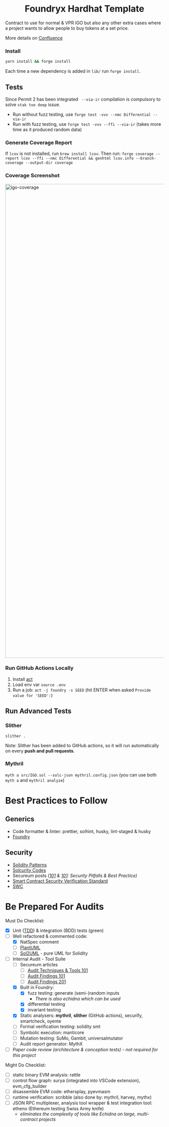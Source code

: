 # <h1 align="center"> Foundryx Hardhat Template </h1>

Contract to use for normal & VPR IGO but also any other extra cases where a project wants to allow people to buy tokens at a set price.

More details on [Confluence](https://seedifymetastudios.atlassian.net/l/cp/bcc1Xhfr)

### Install

```bash
yarn install && forge install
```

Each time a new dependency is added in `lib/` run `forge install`.

## Tests

Since Permit 2 has been integrated ` --via-ir` compilation is compulsory to solve `stak too deep` issue.

-   Run without fuzz testing, use `forge test -vvv --nmc Differential --via-ir`
-   Run with fuzz testing, use `forge test -vvv --ffi --via-ir` (takes more time as it produced random data)

### Generate Coverage Report

If `lcov` is not installed, run `brew install lcov`.
Then run: `forge coverage --report lcov --ffi --nmc Differential && genhtml lcov.info --branch-coverage --output-dir coverage`

### Coverage Screenshot

<img width="1501" alt="igo-coverage" src="https://user-images.githubusercontent.com/37904797/235130979-e8b8c02c-927e-47be-bfb9-5603aa35f259.png">

### Run GitHub Actions Locally

1. Install [act](https://github.com/nektos/act)
2. Load env var `source .env`
3. Run a job: `act -j foundry -s SEED` (hit ENTER when asked `Provide value for 'SEED':`)

## Run Advanced Tests

### Slither

`slither .`

Note: Slither has been added to GitHub actions, so it will run automatically on every **push and pull requests**.

### Mythril

`myth a src/IGO.sol --solc-json mythril.config.json` (you can use both `myth a` and `mythril analyze`)

# Best Practices to Follow

## Generics

-   Code formatter & linter: prettier, solhint, husky, lint-staged & husky
-   [Foundry](https://book.getfoundry.sh/tutorials/best-practices)

## Security

-   [Solidity Patterns](https://github.com/fravoll/solidity-patterns)
-   [Solcurity Codes](https://github.com/transmissions11/solcurity)
-   Secureum posts _([101](https://secureum.substack.com/p/security-pitfalls-and-best-practices-101) & [101](https://secureum.substack.com/p/security-pitfalls-and-best-practices-201): Security Pitfalls & Best Practice)_
-   [Smart Contract Security Verification Standard](https://github.com/securing/SCSVS)
-   [SWC](https://swcregistry.io)

# Be Prepared For Audits

Must Do Checklist:

-   [x] Unit ([TDD](https://r-code.notion.site/TDDs-steps-cecba0a82ee6466f9f479ca553949be2)) & integration (BDD) tests (green)
-   [ ] Well refactored & commented code:
    -   [x] NatSpec comment
    -   [ ] [PlantUML](https://plantuml.com/starting)
    -   [ ] [Sol2UML](https://github.com/naddison36/sol2uml) - pure UML for Solidity
-   [ ] Internal Audit - Tool Suite
    -   [ ] Secureum articles
        -   [ ] [Audit Techniques & Tools 101](https://secureum.substack.com/p/audit-techniques-and-tools-101)
        -   [ ] [Audit Findings 101](https://secureum.substack.com/p/audit-findings-101)
        -   [ ] [Audit Findings 201](https://secureum.substack.com/p/audit-findings-201)
    -   [x] Built in Foundry:
        -   [x] fuzz testing: generate (semi-)random inputs
            -   _There is also echidna which can be used_
        -   [x] differential testing
        -   [x] invariant testing
    -   [x] Static analysers: **mythril**, **slither** (GitHub actions), securify, smartcheck, oyente
    -   [ ] Formal verification testing: solidity smt
    -   [ ] Symbolic execution: manticore
    -   [ ] Mutation testing: SuMo, Gambit, universalmutator
    -   [ ] Audit report generator: MythX
-   [ ] _Paper code review (architecture & conception tests) - not required for this project_

Might Do Checklist:

-   [ ] static binary EVM analysis: rattle
-   [ ] control flow graph: surya (integrated into VSCode extension), evm_cfg_builder
-   [ ] disassemble EVM code: ethersplay, pyevmasm
-   [ ] runtime verification: scribble (also done by: mythril, harvey, mythx)
-   [ ] JSON RPC multiplexer, analysis tool wrapper & test integration tool: etheno (Ethereum testing Swiss Army knife)
    -   _eliminates the complexity of tools like Echidna on large, multi-contract projects_
